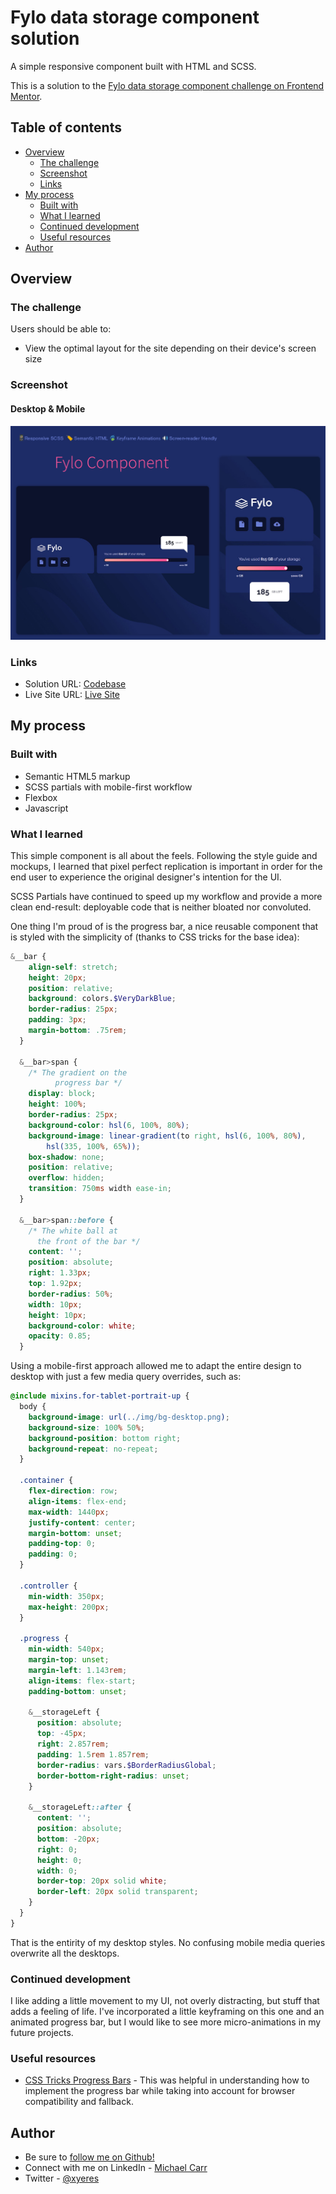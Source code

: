 # Fylo data storage component solution

A simple responsive component built with HTML and SCSS.

This is a solution to the [Fylo data storage component challenge on Frontend Mentor](https://www.frontendmentor.io/challenges/fylo-data-storage-component-1dZPRbV5n).


## Table of contents

- [Overview](#overview)
  - [The challenge](#the-challenge)
  - [Screenshot](#screenshot)
  - [Links](#links)
- [My process](#my-process)
  - [Built with](#built-with)
  - [What I learned](#what-i-learned)
  - [Continued development](#continued-development)
  - [Useful resources](#useful-resources)
- [Author](#author)


## Overview

### The challenge

Users should be able to:

- View the optimal layout for the site depending on their device's screen size

### Screenshot

#### Desktop & Mobile
![](./screenshot.jpg)


### Links

- Solution URL: [Codebase](https://github.com/xyeres/fylo-component)
- Live Site URL: [Live Site](https://xyeres.github.io/fylo-component/)

## My process

### Built with

- Semantic HTML5 markup
- SCSS partials with mobile-first workflow
- Flexbox
- Javascript

### What I learned

This simple component is all about the feels. Following the style guide and mockups, I learned that pixel perfect replication is important in order for the end user to experience the original designer's intention for the UI. 

SCSS Partials have continued to speed up my workflow and provide a more clean end-result: deployable code that is neither bloated nor convoluted.

One thing I'm proud of is the progress bar, a nice reusable component that is styled with the simplicity of (thanks to CSS tricks for the base idea): 

```scss
&__bar {
    align-self: stretch;
    height: 20px;
    position: relative;
    background: colors.$VeryDarkBlue;
    border-radius: 25px;
    padding: 3px;
    margin-bottom: .75rem;
  }

  &__bar>span {
    /* The gradient on the
          progress bar */
    display: block;
    height: 100%;
    border-radius: 25px;
    background-color: hsl(6, 100%, 80%);
    background-image: linear-gradient(to right, hsl(6, 100%, 80%),
        hsl(335, 100%, 65%));
    box-shadow: none;
    position: relative;
    overflow: hidden;
    transition: 750ms width ease-in;
  }

  &__bar>span::before {
    /* The white ball at 
      the front of the bar */
    content: '';
    position: absolute;
    right: 1.33px;
    top: 1.92px;
    border-radius: 50%;
    width: 10px;
    height: 10px;
    background-color: white;
    opacity: 0.85;
  }
```

Using a mobile-first approach allowed me to adapt the entire design to desktop with just a few media query overrides, such as:

```scss
@include mixins.for-tablet-portrait-up {
  body {
    background-image: url(../img/bg-desktop.png);
    background-size: 100% 50%;
    background-position: bottom right;
    background-repeat: no-repeat;
  }

  .container {
    flex-direction: row;
    align-items: flex-end;
    max-width: 1440px;
    justify-content: center;
    margin-bottom: unset;
    padding-top: 0;
    padding: 0;
  }

  .controller {
    min-width: 350px;
    max-height: 200px;
  }

  .progress {
    min-width: 540px;
    margin-top: unset;
    margin-left: 1.143rem;
    align-items: flex-start;
    padding-bottom: unset;

    &__storageLeft {
      position: absolute;
      top: -45px;
      right: 2.857rem;
      padding: 1.5rem 1.857rem;
      border-radius: vars.$BorderRadiusGlobal;
      border-bottom-right-radius: unset;
    }

    &__storageLeft::after {
      content: '';
      position: absolute;
      bottom: -20px;
      right: 0;
      height: 0;
      width: 0;
      border-top: 20px solid white;
      border-left: 20px solid transparent;
    }
  }
}
```

That is the entirity of my desktop styles. No confusing mobile media queries overwrite all the desktops.

### Continued development

I like adding a little movement to my UI, not overly distracting, but stuff that adds a feeling of life. I've incorporated a little keyframing on this one and an animated progress bar, but I would like to see more micro-animations in my future projects.

### Useful resources

- [CSS Tricks Progress Bars](https://css-tricks.com/css3-progress-bars/) - This was helpful in understanding how to implement the progress bar while taking into account for browser compatibility and fallback.

## Author
- Be sure to [follow me on Github!](https://www.github.com/xyeres)
- Connect with me on LinkedIn - [Michael Carr](https://www.linkedin.com/in/mxcarr/)
- Twitter - [@xyeres](https://www.twitter.com/xyeres)
